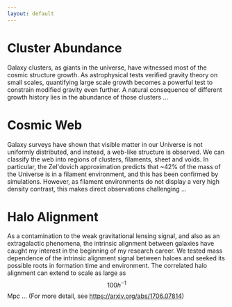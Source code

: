 ```yaml
---
layout: default
---
```


# Cluster Abundance

Galaxy clusters, as giants in the universe, have witnessed most of the cosmic structure growth. As astrophysical tests verified gravity theory on small scales, quantifying large scale growth becomes a powerful test to constrain modified gravity even further. A natural consequence of different growth history lies in the abundance of those clusters ...

# Cosmic Web
Galaxy surveys have shown that visible matter in our Universe is not uniformly distributed, and instead, a web-like structure is observed. We can classify the web into regions of clusters, filaments, sheet and voids. In particular, the Zel'dovich approximation predicts that ~42% of the mass of the Universe is in a filament environment, and this has been confirmed by simulations. However, as filament environments do not display a very high density contrast, this makes direct observations challenging ...

# Halo Alignment
As a contamination to the weak gravitational lensing signal, and also as an extragalactic phenomena, the intrinsic alignment between galaxies have caught my interest in the beginning of my research career. We tested mass dependence of the intrinsic alignment signal between haloes and seeked its possible roots in formation time and environment. The correlated halo alignment can extend to scale as large as $$100h^{−1}$$Mpc ...
(For more detail, see https://arxiv.org/abs/1706.07814)
